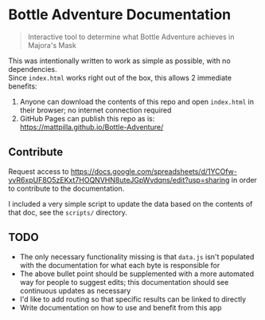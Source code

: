 # Bottle Adventure Documentation
> Interactive tool to determine what Bottle Adventure achieves in Majora's Mask

This was intentionally written to work as simple as possible, with no dependencies.\
Since `index.html` works right out of the box, this allows 2 immediate benefits:
1) Anyone can download the contents of this repo and open `index.html` in their browser; no internet connection required
2) GitHub Pages can publish this repo as is: https://mattpilla.github.io/Bottle-Adventure/

## Contribute
Request access to https://docs.google.com/spreadsheets/d/1YCOfw-yvR6xpUF8O5zEKxt7HOQNVHN8uteJGpWvdqns/edit?usp=sharing in order to contribute to the documentation.

I included a very simple script to update the data based on the contents of that doc, see the `scripts/` directory.

## TODO
- The only necessary functionality missing is that `data.js` isn't populated with the documentation for what each byte is responsible for
- The above bullet point should be supplemented with a more automated way for people to suggest edits; this documentation should see continuous updates as necessary
- I'd like to add routing so that specific results can be linked to directly
- Write documentation on how to use and benefit from this app
